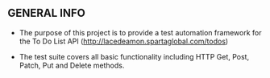GENERAL INFO
------------

- The purpose of this project is to provide a test automation framework
  for the To Do List API (http://lacedeamon.spartaglobal.com/todos)

- The test suite covers all basic functionality including HTTP Get, Post,
  Patch, Put and Delete methods.
